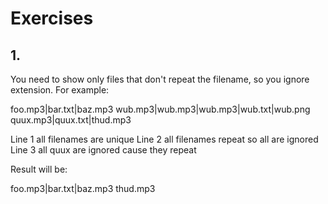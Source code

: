 # Exercises
## 1. 
You need to show only files that don't repeat the filename, so you ignore extension.
For example:

foo.mp3|bar.txt|baz.mp3
wub.mp3|wub.mp3|wub.mp3|wub.txt|wub.png
quux.mp3|quux.txt|thud.mp3

Line 1 all filenames are unique
Line 2 all filenames repeat so all are ignored
Line 3 all quux are ignored cause they repeat

Result will be:

foo.mp3|bar.txt|baz.mp3
thud.mp3
